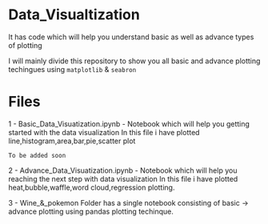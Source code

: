 # Data_Visualtization
It has code which will help you understand basic as well as advance types of plotting

I will mainly divide this repository to show you all basic and advance plotting techingues using `matplotlib` & `seabron`

# Files 
  1 - Basic_Data_Visuatization.ipynb - Notebook which will help you getting started with the data visualization
                                 In this file i have plotted line,histogram,area,bar,pie,scatter plot

    To be added soon
  2 - Advance_Data_Visuatization.ipynb - Notebook which will help you reaching the next step with data visualization
                                         In this file i have plotted heat,bubble,waffle,word cloud,regression plotting.

  3 - Wine_&_pokemon Folder has a single notebook consisting of basic -> advance plotting using pandas plotting techinque.
